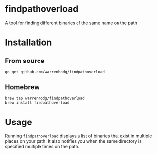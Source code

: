 # findpathoverload
A tool for finding different binaries of the same name on the path

# Installation
## From source
```
go get github.com/warrenhodg/findpathoverload
```

## Homebrew
```
brew tap warrenhodg/findpathoverload
brew install findpathoverload
```

# Usage
Running `findpathoverload` displays a list of binaries that exist in multiple places on your path.
It also notifies you when the same directory is specified multiple times on the path.
